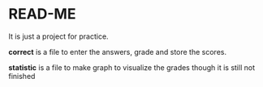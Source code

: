 # READ-ME

It is just a project for practice.

**correct** is a file to enter the answers, grade and store the scores.

**statistic** is a file to  make graph to visualize the grades though it is still not finished